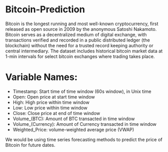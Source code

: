 # Bitcoin-Prediction
Bitcoin is the longest running and most well-known cryptocurrency, first released as open
source in 2009 by the anonymous Satoshi Nakamoto. Bitcoin serves as a decentralized
medium of digital exchange, with transactions verified and recorded in a public distributed
ledger (the blockchain) without the need for a trusted record keeping authority or central
intermediary. The dataset includes historical bitcoin market data at 1-min intervals for
select bitcoin exchanges where trading takes place.

# Variable Names:
- Timestamp: Start time of time window (60s window), in Unix time
- Open: Open price at start time window
- High: High price within time window
- Low: Low price within time window
- Close: Close price at end of time window
- Volume_(BTC): Amount of BTC transacted in time window
- Volume_(Currency): Amount of Currency transacted in time window
- Weighted_Price: volume-weighted average price (VWAP)

We would be using time series forecasting methods to predict the price of Bitcoin for future
dates.
